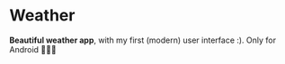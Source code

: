 # Weather
**Beautiful weather app**, with my first (modern) user interface :). Only for Android 🙂🙂🙂
